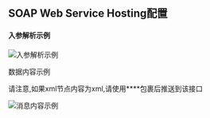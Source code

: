 ## SOAP Web Service Hosting配置

#### 入参解析示例

![入参解析示例](/docs-note-rhapsody/assets/images/image-20211129233453898.png)

数据内容示例

请注意,如果xml节点内容为xml,请使用**<![CDATA[]]>**包裹后推送到该接口

![消息内容示例](/docs-note-rhapsody/assets/images/image-20211129233613708.png)
